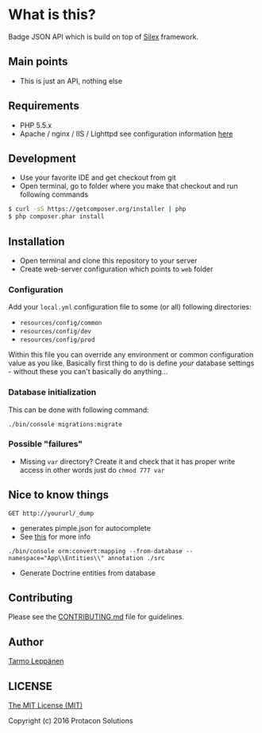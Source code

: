 # What is this?

Badge JSON API which is build on top of [Silex](http://silex.sensiolabs.org/) framework.

## Main points
* This is just an API, nothing else

## Requirements
* PHP 5.5.x
* Apache / nginx / IIS / Lighttpd see configuration information [here](http://silex.sensiolabs.org/doc/web_servers.html) 

## Development
* Use your favorite IDE and get checkout from git
* Open terminal, go to folder where you make that checkout and run following commands

```bash
$ curl -sS https://getcomposer.org/installer | php
$ php composer.phar install
```

## Installation
* Open terminal and clone this repository to your server
* Create web-server configuration which points to ```web``` folder

### Configuration
Add your ```local.yml``` configuration file to some (or all) following directories:
 * ```resources/config/common```
 * ```resources/config/dev```
 * ```resources/config/prod```

Within this file you can override any environment or common configuration value as you like. Basically first thing to
do is define _your_ database settings - without these you can't basically do anything...

### Database initialization
This can be done with following command:
```
./bin/console migrations:migrate
```

### Possible "failures"
* Missing ```var``` directory? Create it and check that it has proper write access in other words just do ```chmod 777 var``` 

## Nice to know things
```GET http://yoururl/_dump```
* generates pimple.json for autocomplete 
* See [this](https://github.com/Sorien/silex-pimple-dumper) for more info

```./bin/console orm:convert:mapping --from-database --namespace="App\\Entities\\" annotation ./src``` 
* Generate Doctrine entities from database

## Contributing
Please see the [CONTRIBUTING.md](CONTRIBUTING.md) file for guidelines.

## Author
[Tarmo Leppänen](https://github.com/tarlepp)

## LICENSE

[The MIT License (MIT)](LICENSE)

Copyright (c) 2016 Protacon Solutions
